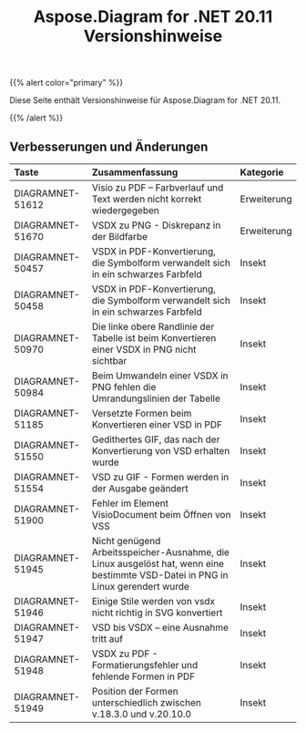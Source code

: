 ﻿---
title: Aspose.Diagram for .NET 20.11 Versionshinweise
type: docs
weight: 9
url: /de/net/aspose-diagram-for-net-20-11-release-notes/
---
{{% alert color="primary" %}}

Diese Seite enthält Versionshinweise für Aspose.Diagram for .NET 20.11.

{{% /alert %}}
## **Verbesserungen und Änderungen**  ##

|**Taste**|**Zusammenfassung**|**Kategorie**|
|:- |:- |:- |
|DIAGRAMNET-51612|Visio zu PDF – Farbverlauf und Text werden nicht korrekt wiedergegeben|Erweiterung|
|DIAGRAMNET-51670|VSDX zu PNG - Diskrepanz in der Bildfarbe|Erweiterung|
|DIAGRAMNET-50457|VSDX in PDF-Konvertierung, die Symbolform verwandelt sich in ein schwarzes Farbfeld|Insekt|
|DIAGRAMNET-50458|VSDX in PDF-Konvertierung, die Symbolform verwandelt sich in ein schwarzes Farbfeld|Insekt|
|DIAGRAMNET-50970|Die linke obere Randlinie der Tabelle ist beim Konvertieren einer VSDX in PNG nicht sichtbar|Insekt|
|DIAGRAMNET-50984|Beim Umwandeln einer VSDX in PNG fehlen die Umrandungslinien der Tabelle|Insekt|
|DIAGRAMNET-51185|Versetzte Formen beim Konvertieren einer VSD in PDF|Insekt|
|DIAGRAMNET-51550|Gedithertes GIF, das nach der Konvertierung von VSD erhalten wurde|Insekt|
|DIAGRAMNET-51554|VSD zu GIF - Formen werden in der Ausgabe geändert|Insekt|
|DIAGRAMNET-51900|Fehler im Element VisioDocument beim Öffnen von VSS|Insekt|
|DIAGRAMNET-51945|Nicht genügend Arbeitsspeicher-Ausnahme, die Linux ausgelöst hat, wenn eine bestimmte VSD-Datei in PNG in Linux gerendert wurde|Insekt|
|DIAGRAMNET-51946|Einige Stile werden von vsdx nicht richtig in SVG konvertiert|Insekt|
|DIAGRAMNET-51947|VSD bis VSDX – eine Ausnahme tritt auf|Insekt|
|DIAGRAMNET-51948|VSDX zu PDF - Formatierungsfehler und fehlende Formen in PDF|Insekt|
|DIAGRAMNET-51949|Position der Formen unterschiedlich zwischen v.18.3.0 und v.20.10.0|Insekt|



